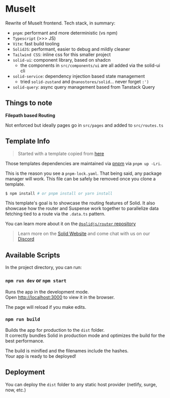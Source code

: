 # MuseIt

Rewrite of MuseIt frontend. Tech stack, in summary:

- `pnpm`: performant and more deterministic (vs npm)
- `Typescript` (>>> JS)
- `Vite`: fast build tooling
- `SolidJS`: performant, easier to debug and mildly cleaner
- `Tailwind CSS`: inline css for this smaller project
- `solid-ui`: component library, based on shadcn
  - the components in `src/components/ui` are all added via the solid-ui cli
- `solid-service`: dependency injection based state management
  - tried `solid-zustand` and `@nanostores/solid`... never forget `:')`
- `solid-query`: async query management based from Tanstack Query

## Things to note

**Filepath based Routing**

Not enforced but ideally pages go in `src/pages` and added to `src/routes.ts`

## Template Info

> Started with a template copied from [here](https://github.com/solidjs/templates/tree/main/ts-router)

Those templates dependencies are maintained via [pnpm](https://pnpm.io) via `pnpm up -Lri`.

This is the reason you see a `pnpm-lock.yaml`. That being said, any package manager will work. This file can be safely be removed once you clone a template.

```bash
$ npm install # or pnpm install or yarn install
```

This template's goal is to showcase the routing features of Solid.
It also showcase how the router and Suspense work together to parallelize data fetching tied to a route via the `.data.ts` pattern.

You can learn more about it on the [`@solidjs/router` repository](https://github.com/solidjs/solid-router)

> Learn more on the [Solid Website](https://solidjs.com) and come chat with us on our [Discord](https://discord.com/invite/solidjs)

## Available Scripts

In the project directory, you can run:

### `npm run dev` or `npm start`

Runs the app in the development mode.<br>
Open [http://localhost:3000](http://localhost:3000) to view it in the browser.

The page will reload if you make edits.<br>

### `npm run build`

Builds the app for production to the `dist` folder.<br>
It correctly bundles Solid in production mode and optimizes the build for the best performance.

The build is minified and the filenames include the hashes.<br>
Your app is ready to be deployed!

## Deployment

You can deploy the `dist` folder to any static host provider (netlify, surge, now, etc.)
